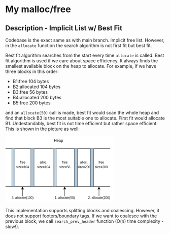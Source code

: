 # My malloc/free

## Description - Implicit List w/ Best Fit

Codebase is the exact same as with main branch. Implicit free list. However, in the `allocate` function the search algorithm is not first fit but best fit.

Best fit algorithm searches from the start every time `allocate` is called. Best fit algorithm is used if we care about space efficiency. It always finds the smallest available block on the heap to allocate. For example, if we have three blocks in this order:
- B1:free 104 bytes
- B2:allocated 104 bytes
- B3:free 56 bytes
- B4:allocated 200 bytes
- B5:free 200 bytes


and an `allocate(50)` call is made, best fit would scan the whole heap and find that block B3 is the most suitable one to allocate. First fit would allocate B1. Undestandably, best fit is not time efficient but rather space efficient. This is shown in the picture as well:

![alt text](assets/bestfit.png)

This implementation supports splitting blocks and coalescing. However, it does not support footers/boundary tags. If we want to coalesce with the previous block, we call `search_prev_header` function (O(n) time complexity - slow!).

